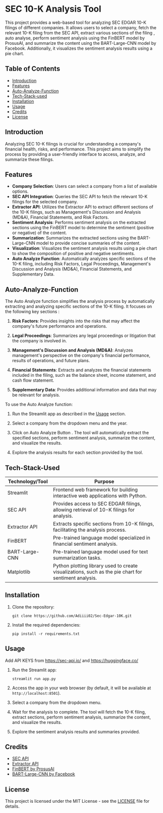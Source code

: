 # SEC 10-K Analysis Tool

This project provides a web-based tool for analyzing SEC EDGAR 10-K filings of different companies. It allows users to select a company, fetch the relevant 10-K filing from the SEC API, extract various sections of the filing , auto analyse, perform sentiment analysis using the FinBERT model by ProsusAI, and summarize the content using the BART-Large-CNN model by Facebook. Additionally, it visualizes the sentiment analysis results using a pie chart.

## Table of Contents

- [Introduction](#introduction)
- [Features](#features)
- [Auto-Analyze-Function](#auto-analyze-funhction)
- [Tech-Stack-used](#tech-stack-used)
- [Installation](#installation)
- [Usage](#usage)
- [Credits](#credits)
- [License](#license)

## Introduction

Analyzing SEC 10-K filings is crucial for understanding a company's financial health, risks, and performance. This project aims to simplify the process by providing a user-friendly interface to access, analyze, and summarize these filings.

## Features

- **Company Selection**: Users can select a company from a list of available options.
- **SEC API Integration**: Queries the SEC API to fetch the relevant 10-K filings for the selected company.
- **Extractor API**: Utilizes the Extractor API to extract different sections of the 10-K filings, such as Management's Discussion and Analysis (MD&A), Financial Statements, and Risk Factors.
- **Sentiment Analysis**: Performs sentiment analysis on the extracted sections using the FinBERT model to determine the sentiment (positive or negative) of the content.
- **Summarization**: Summarizes the extracted sections using the BART-Large-CNN model to provide concise summaries of the content.
- **Visualization**: Visualizes the sentiment analysis results using a pie chart to show the composition of positive and negative sentiments.
- **Auto Analyze Function**: Automatically analyzes specific sections of the 10-K filing, including Risk Factors, Legal Proceedings, Management's Discussion and Analysis (MD&A), Financial Statements, and Supplementary Data.

## Auto-Analyze-Function

The Auto Analyze function simplifies the analysis process by automatically extracting and analyzing specific sections of the 10-K filing. It focuses on the following key sections :

1. **Risk Factors**: Provides insights into the risks that may affect the company's future performance and operations.

2. **Legal Proceedings**: Summarizes any legal proceedings or litigation that the company is involved in.

3. **Management's Discussion and Analysis (MD&A)**: Analyzes management's perspective on the company's financial performance, results of operations, and future plans.

4. **Financial Statements**: Extracts and analyzes the financial statements included in the filing, such as the balance sheet, income statement, and cash flow statement.

5. **Supplementary Data**: Provides additional information and data that may be relevant for analysis.

To use the Auto Analyze function:

1. Run the Streamlit app as described in the [Usage](#usage) section.

2. Select a company from the dropdown menu and the year.

3. Click on Auto Analyze Button . The tool will automatically extract the specified sections, perform sentiment analysis, summarize the content, and visualize the results.

4. Explore the analysis results for each section provided by the tool.

## Tech-Stack-Used

| Technology/Tool  | Purpose                                                                                             | 
|------------------|-----------------------------------------------------------------------------------------------------|
| Streamlit        | Frontend web framework for building interactive web applications with Python.                       |
| SEC API          | Provides access to SEC EDGAR filings, allowing retrieval of 10-K filings for analysis.              |
| Extractor API    | Extracts specific sections from 10-K filings, facilitating the analysis process.                    |
| FinBERT          | Pre-trained language model specialized in financial sentiment analysis.                             |
| BART-Large-CNN   | Pre-trained language model used for text summarization tasks.                                       |
| Matplotlib       | Python plotting library used to create visualizations, such as the pie chart for sentiment analysis.|


## Installation

1. Clone the repository:

   ```
   git clone https://github.com/Adiiii02/Sec-Edgar-10K.git
   ```

2. Install the required dependencies:

   ```
   pip install -r requirements.txt
   ```

## Usage

Add API KEYS from https://sec-api.io/ and https://huggingface.co/

1. Run the Streamlit app:

   ```
   streamlit run app.py
   ```

2. Access the app in your web browser (by default, it will be available at `http://localhost:8501`).

3. Select a company from the dropdown menu.

4. Wait for the analysis to complete. The tool will fetch the 10-K filing, extract sections, perform sentiment analysis, summarize the content, and visualize the results.

5. Explore the sentiment analysis results and summaries provided.

## Credits

- [SEC API](https://sec-api.io/)
- [Extractor API](https://extractorapi.com/)
- [FinBERT by ProsusAI](https://huggingface.co/ProsusAI/finbert)
- [BART-Large-CNN by Facebook](https://huggingface.co/facebook/bart-large-cnn)

## License

This project is licensed under the MIT License - see the [LICENSE](LICENSE) file for details.
